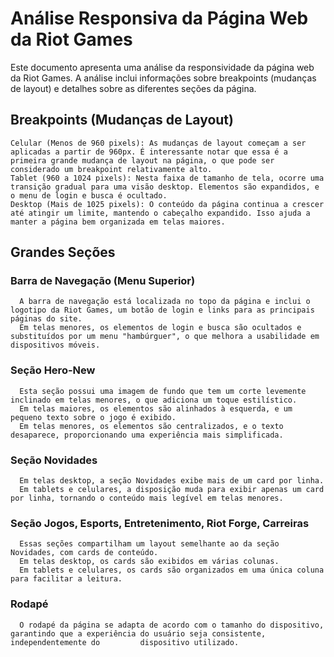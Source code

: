 # Análise Responsiva da Página Web da Riot Games
  Este documento apresenta uma análise da responsividade da página web da Riot Games. A análise inclui informações sobre breakpoints (mudanças de layout) e detalhes sobre as diferentes seções da página.


## Breakpoints (Mudanças de Layout)
    Celular (Menos de 960 pixels): As mudanças de layout começam a ser aplicadas a partir de 960px. É interessante notar que essa é a primeira grande mudança de layout na página, o que pode ser considerado um breakpoint relativamente alto.
    Tablet (960 a 1024 pixels): Nesta faixa de tamanho de tela, ocorre uma transição gradual para uma visão desktop. Elementos são expandidos, e o menu de login e busca é ocultado.
    Desktop (Mais de 1025 pixels): O conteúdo da página continua a crescer até atingir um limite, mantendo o cabeçalho expandido. Isso ajuda a manter a página bem organizada em telas maiores.

## Grandes Seções
  
  ### Barra de Navegação (Menu Superior)
      A barra de navegação está localizada no topo da página e inclui o logotipo da Riot Games, um botão de login e links para as principais páginas do site.
      Em telas menores, os elementos de login e busca são ocultados e substituídos por um menu "hambúrguer", o que melhora a usabilidade em dispositivos móveis.

  ### Seção Hero-New
      Esta seção possui uma imagem de fundo que tem um corte levemente inclinado em telas menores, o que adiciona um toque estilístico.
      Em telas maiores, os elementos são alinhados à esquerda, e um pequeno texto sobre o jogo é exibido.  
      Em telas menores, os elementos são centralizados, e o texto desaparece, proporcionando uma experiência mais simplificada.

  ### Seção Novidades
      Em telas desktop, a seção Novidades exibe mais de um card por linha.
      Em tablets e celulares, a disposição muda para exibir apenas um card por linha, tornando o conteúdo mais legível em telas menores.

  ### Seção Jogos, Esports, Entretenimento, Riot Forge, Carreiras
      Essas seções compartilham um layout semelhante ao da seção Novidades, com cards de conteúdo.
      Em telas desktop, os cards são exibidos em várias colunas.
      Em tablets e celulares, os cards são organizados em uma única coluna para facilitar a leitura.

 ### Rodapé
      O rodapé da página se adapta de acordo com o tamanho do dispositivo, garantindo que a experiência do usuário seja consistente, independentemente do         dispositivo utilizado.
